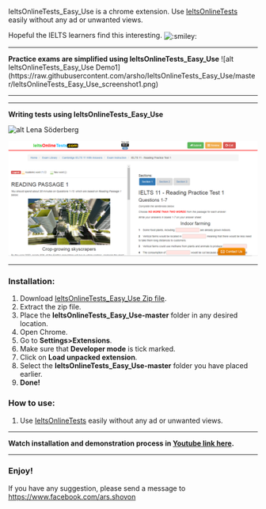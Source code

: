 ﻿ <p>
IeltsOnlineTests_Easy_Use is a chrome extension. 
Use <a href="http://ieltsonlinetests.com">IeltsOnlineTests</a> easily without any ad or unwanted views.
 </p>
 <p>
 Hopeful the IELTS learners find this interesting.
 <img class="emoji" title=":smiley:" alt=":smiley:" src="https://assets-cdn.github.com/images/icons/emoji/unicode/1f603.png" height="20" width="20" align="absmiddle">
 </p>
<hr>
<b>Practice exams are simplified using IeltsOnlineTests_Easy_Use</b>
![alt IeltsOnlineTests_Easy_Use Demo1](https://raw.githubusercontent.com/arsho/IeltsOnlineTests_Easy_Use/master/IeltsOnlineTests_Easy_Use_screenshot1.png)
<hr>
<hr>
<b>Writing tests using IeltsOnlineTests_Easy_Use</b>

![alt Lena Söderberg](https://raw.githubusercontent.com/arsho/local_binary_patterns/master/lenna.jpg)


![alt IeltsOnlineTests_Easy_Use Demo2](https://raw.githubusercontent.com/arsho/IeltsOnlineTests_Easy_Use/master/IeltsOnlineTests_Easy_Use_screenshot2.png)
<hr>

<h3>
<a id="installation" class="anchor" href="#installation" aria-hidden="true"><span class="octicon octicon-link"></span></a>Installation:
</h3>
<ol>
<li>Download <a href="https://github.com/arsho/IeltsOnlineTests_Easy_Use/archive/master.zip">IeltsOnlineTests_Easy_Use Zip file</a>.</li>
<li>Extract the zip file.</li>
<li>Place the <b>IeltsOnlineTests_Easy_Use-master</b> folder in any desired location.</li>
<li>Open Chrome.</li>
<li>Go to <b>Settings>Extensions</b>.</li>
<li>Make sure that <b>Developer mode</b> is tick marked.</li>
<li>Click on <b>Load unpacked extension</b>.</li>
<li>Select the <b>IeltsOnlineTests_Easy_Use-master</b> folder you have placed earlier.</li>
<li><b>Done!</b></li>
</ol>

<h3>
<a id="how-to-use" class="anchor" href="#how-to-use" aria-hidden="true"><span class="octicon octicon-link"></span></a>How to use:
</h3>
<ol>
<li>Use <a href="http://ieltsonlinetests.com">IeltsOnlineTests</a> easily without any ad or unwanted views.</li>
</ol>
<hr>
<b>Watch installation and demonstration process in <a href="https://www.youtube.com/watch?v=Jm_ILNzx0KE">Youtube link here</a>.</b>
<hr>
<h3>Enjoy!</h3>
<p>If you have any suggestion, please send a message to <a href="https://www.facebook.com/ars.shovon">https://www.facebook.com/ars.shovon</a></p>